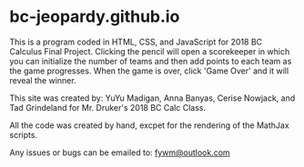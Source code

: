 # bc-jeopardy.github.io
This is a program coded in HTML, CSS, and JavaScript for 2018 BC Calculus Final Project. Clicking the pencil will open a scorekeeper in which you can initialize the number of teams and then add points to each team as the game progresses. When the game is over, click 'Game Over' and it will reveal the winner.

This site was created by: YuYu Madigan, Anna Banyas, Cerise Nowjack, and Tad Grindeland for Mr. Druker's 2018 BC Calc Class. 

All the code was created by hand, excpet for the rendering of the MathJax scripts. 

Any issues or bugs can be emailed to: fywm@outlook.com
